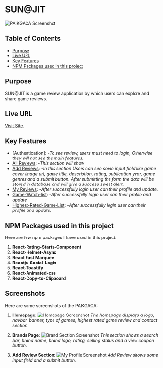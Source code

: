 # SUN@JIT

 ![PAIKGACA Screenshot](https://github.com/programming-hero-web-course2/b10-a10-client-side-indrojitmondal/blob/main/src/assets/screenshot/1.png)

## Table of Contents
- [Purpose](#purpose)
- [Live URL](#live-url)
- [Key Features](#key-features)
- [NPM Packages used in this project](#npm-packages-used-in-the-project)

## Purpose
SUN@JIT is a game review application by which users can explore and share game reviews. 

## Live URL
<a href='https://sunjit-98781.web.app/' target='_blank'>Visit Site </a>

## Key Features
- [Authentication]:
    -*To see review, users must need to login, Otherwise they will not see the main features.*
- [All Reviews](#):
    -*This section will show*
- [Add Reviews](#): 
    -*In this section Users can see some input field like game cover image url, game title, description, rating, publication year, game genres and a submit button. After submitting the form the data will be stored in database and will give a success sweet alert.*
- [My Reviews](#):
   -*After successfully login user can their profile and update.*
- [Game-Watch-list](#):
   -*After successfully login user can their profile and update.*
- [Highest-Rated-Game-List](#):
   -*After successfully login user can their profile and update.*

## NPM Packages used in this project
Here are few npm packages I have used in this project:
1. **React-Rating-Starts-Component**
2. **React-Helmet-Async**
3. **React Fast Marquee**
4. **Reactjs-Social-Login**
5. **React-Toastify**
6. **React-Animated-css**
7. **React-Copy-to-Clipboard**

## Screenshots
Here are some screenshots of the PAIKGACA:

1. **Homepage**:
   ![Homepage Screenshot](https://github.com/programming-hero-web-course2/b10-a10-client-side-indrojitmondal/blob/main/src/assets/screenshot/1.png)
   *The homepage displays a logo, navbar, banner, type of games, highest rated game review and contact section*

2. **Brands Page**:
   ![Brand Section Screenshot](https://github.com/programming-hero-web-course1/b10-a9-authentication-indrojitmondal/blob/main/src/assets/screenshot/2.png)
   *This section shows a search bar, brand name, brand logo, rating, selling status and a view coupon button.*

3. **Add Review Section**:
   ![My Profile Screenshot](https://github.com/programming-hero-web-course2/b10-a10-client-side-indrojitmondal/blob/main/src/assets/screenshot/2.png)
   *Add Review shows some input field and a submit button.*






